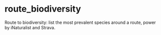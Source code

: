 # route_biodiversity
Route to biodiversity: list the most prevalent species around a route, power by iNaturalist and Strava. 
